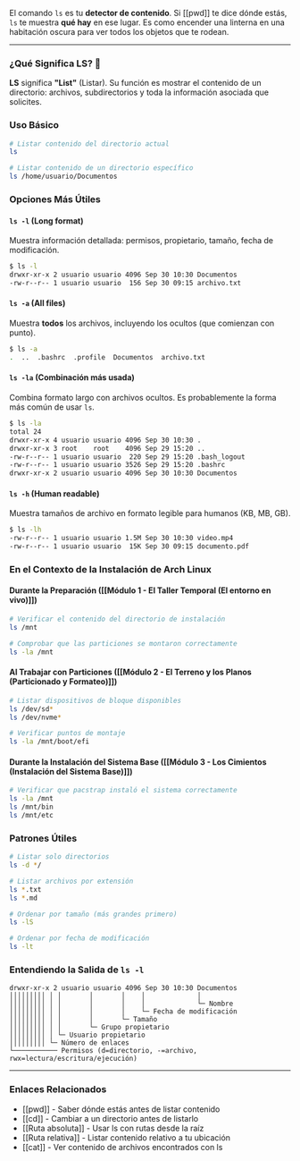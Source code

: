 El comando `ls` es tu **detector de contenido**. Si [[pwd]] te dice dónde estás, `ls` te muestra **qué hay** en ese lugar. Es como encender una linterna en una habitación oscura para ver todos los objetos que te rodean.

---
### ¿Qué Significa LS? 👀
**LS** significa **"List"** (Listar). Su función es mostrar el contenido de un directorio: archivos, subdirectorios y toda la información asociada que solicites.

### Uso Básico
```bash
# Listar contenido del directorio actual
ls

# Listar contenido de un directorio específico
ls /home/usuario/Documentos
```

### Opciones Más Útiles
#### **`ls -l` (Long format)**
Muestra información detallada: permisos, propietario, tamaño, fecha de modificación.
```bash
$ ls -l
drwxr-xr-x 2 usuario usuario 4096 Sep 30 10:30 Documentos
-rw-r--r-- 1 usuario usuario  156 Sep 30 09:15 archivo.txt
```

#### **`ls -a` (All files)**
Muestra **todos** los archivos, incluyendo los ocultos (que comienzan con punto).
```bash
$ ls -a
.  ..  .bashrc  .profile  Documentos  archivo.txt
```

#### **`ls -la` (Combinación más usada)**
Combina formato largo con archivos ocultos. Es probablemente la forma más común de usar `ls`.
```bash
$ ls -la
total 24
drwxr-xr-x 4 usuario usuario 4096 Sep 30 10:30 .
drwxr-xr-x 3 root    root    4096 Sep 29 15:20 ..
-rw-r--r-- 1 usuario usuario  220 Sep 29 15:20 .bash_logout
-rw-r--r-- 1 usuario usuario 3526 Sep 29 15:20 .bashrc
drwxr-xr-x 2 usuario usuario 4096 Sep 30 10:30 Documentos
```

#### **`ls -h` (Human readable)**
Muestra tamaños de archivo en formato legible para humanos (KB, MB, GB).
```bash
$ ls -lh
-rw-r--r-- 1 usuario usuario 1.5M Sep 30 10:30 video.mp4
-rw-r--r-- 1 usuario usuario  15K Sep 30 09:15 documento.pdf
```

### En el Contexto de la Instalación de Arch Linux

#### **Durante la Preparación ([[Módulo 1 - El Taller Temporal (El entorno en vivo)]])**
```bash
# Verificar el contenido del directorio de instalación
ls /mnt

# Comprobar que las particiones se montaron correctamente
ls -la /mnt
```

#### **Al Trabajar con Particiones ([[Módulo 2 - El Terreno y los Planos (Particionado y Formateo)]])**
```bash
# Listar dispositivos de bloque disponibles
ls /dev/sd*
ls /dev/nvme*

# Verificar puntos de montaje
ls -la /mnt/boot/efi
```

#### **Durante la Instalación del Sistema Base ([[Módulo 3 - Los Cimientos (Instalación del Sistema Base)]])**
```bash
# Verificar que pacstrap instaló el sistema correctamente
ls -la /mnt
ls /mnt/bin
ls /mnt/etc
```

### Patrones Útiles
```bash
# Listar solo directorios
ls -d */

# Listar archivos por extensión
ls *.txt
ls *.md

# Ordenar por tamaño (más grandes primero)
ls -lS

# Ordenar por fecha de modificación
ls -lt
```

### Entendiendo la Salida de `ls -l`
```
drwxr-xr-x 2 usuario usuario 4096 Sep 30 10:30 Documentos
│││││││││ │ │       │       │    │             │
│││││││││ │ │       │       │    │             └─ Nombre
│││││││││ │ │       │       │    └─ Fecha de modificación
│││││││││ │ │       │       └─ Tamaño
│││││││││ │ │       └─ Grupo propietario
│││││││││ │ └─ Usuario propietario
│││││││││ └─ Número de enlaces
└─────────── Permisos (d=directorio, -=archivo, rwx=lectura/escritura/ejecución)
```

---
### Enlaces Relacionados
- [[pwd]] - Saber dónde estás antes de listar contenido
- [[cd]] - Cambiar a un directorio antes de listarlo
- [[Ruta absoluta]] - Usar ls con rutas desde la raíz
- [[Ruta relativa]] - Listar contenido relativo a tu ubicación
- [[cat]] - Ver contenido de archivos encontrados con ls